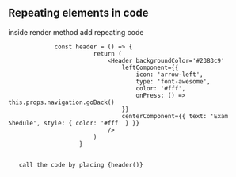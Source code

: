 ## Repeating elements in code

  inside render method add repeating code 

                 const header = () => {
                            return (
                                <Header backgroundColor='#2383c9'
                                    leftComponent={{
                                        icon: 'arrow-left',
                                        type: 'font-awesome',
                                        color: '#fff',
                                        onPress: () => this.props.navigation.goBack()
                                    }}
                                    centerComponent={{ text: 'Exam Shedule', style: { color: '#fff' } }}
                                />
                            )
                        }


       call the code by placing {header()}
